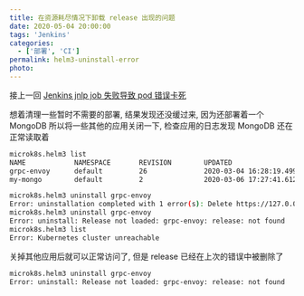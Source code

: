 ```yaml
---
title: 在资源耗尽情况下卸载 release 出现的问题
date: 2020-05-04 20:00:00
tags: 'Jenkins'
categories:
  - ['部署', 'CI']
permalink: helm3-uninstall-error
photo:
---
```


接上一回 [Jenkins jnlp job 失败导致 pod 错误卡死](./jenkins-jnlp-error)

想着清理一些暂时不需要的部署, 结果发现还没缓过来, 因为还部署着一个 MongoDB 所以将一些其他的应用关闭一下, 检查应用的日志发现 MongoDB 还在正常读取着

<!-- more -->

```sh
microk8s.helm3 list
NAME            NAMESPACE       REVISION        UPDATED                                 STATUS          CHART           APP VERSION
grpc-envoy      default         26              2020-03-04 16:28:19.49929059 +0800 CST  deployed        envoy-1.9.0     1.11.2
my-mongo        default         2               2020-03-06 17:27:41.612907523 +0800 CST deployed        mongodb-7.8.5   4.2.3
```

```sh
microk8s.helm3 uninstall grpc-envoy
Error: uninstallation completed with 1 error(s): Delete https://127.0.0.1:16443/api/v1/namespaces/default/services/envoy: stream error: stream ID 79; INTERNAL_ERROR
microk8s.helm3 uninstall grpc-envoy
Error: uninstall: Release not loaded: grpc-envoy: release: not found
microk8s.helm3 list
Error: Kubernetes cluster unreachable
```

关掉其他应用后就可以正常访问了, 但是 release 已经在上次的错误中被删除了

```sh
microk8s.helm3 uninstall grpc-envoy
Error: uninstall: Release not loaded: grpc-envoy: release: not found
```
